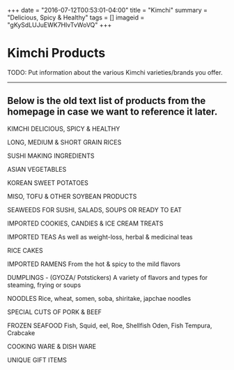+++
date = "2016-07-12T00:53:01-04:00"
title = "Kimchi"
summary = "Delicious, Spicy & Healthy"
tags = []
imageid = "gKySdLUJuEWK7HlvTvWoVQ"
+++

# Kimchi Products

TODO: Put information about the various Kimchi varieties/brands you offer. 

----

## Below is the old text list of products from the homepage in case we want to reference it later.

KIMCHI
DELICIOUS, SPICY & HEALTHY

LONG, MEDIUM & SHORT GRAIN RICES

SUSHI MAKING INGREDIENTS

ASIAN VEGETABLES

KOREAN SWEET POTATOES

MISO, TOFU & OTHER SOYBEAN PRODUCTS

SEAWEEDS FOR SUSHI, SALADS, SOUPS
OR READY TO EAT

IMPORTED COOKIES, CANDIES & ICE CREAM TREATS

IMPORTED TEAS
As well as weight-loss, herbal & medicinal teas

RICE CAKES

IMPORTED RAMENS
From the hot & spicy to the mild flavors

DUMPLINGS - (GYOZA/ Potstickers)
A variety of flavors and types for steaming, frying or soups

NOODLES
Rice, wheat, somen, soba, shiritake, japchae noodles

SPECIAL CUTS OF PORK & BEEF

FROZEN SEAFOOD
Fish, Squid, eel, Roe, Shellfish
Oden, Fish Tempura, Crabcake

COOKING WARE & DISH WARE

UNIQUE GIFT ITEMS